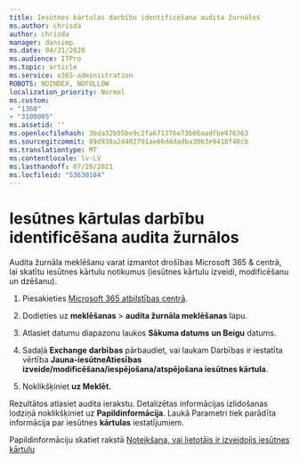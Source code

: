 ```yaml
---
title: Iesūtnes kārtulas darbību identificēšana audita žurnālos
ms.author: chrisda
author: chrisda
manager: dansimp
ms.date: 04/21/2020
ms.audience: ITPro
ms.topic: article
ms.service: o365-administration
ROBOTS: NOINDEX, NOFOLLOW
localization_priority: Normal
ms.custom:
- "1368"
- "3100005"
ms.assetid: ''
ms.openlocfilehash: 3bda32b55be9c2fa671376e73b06aadfbe976363
ms.sourcegitcommit: 89d938a2d402791ae66dddadba3063e9418f48cb
ms.translationtype: MT
ms.contentlocale: lv-LV
ms.lasthandoff: 07/28/2021
ms.locfileid: "53630184"
---
```

# <a name="identify-inbox-rule-activity-in-audit-logs"></a>Iesūtnes kārtulas darbību identificēšana audita žurnālos

Audita žurnāla meklēšanu varat izmantot drošības Microsoft 365 & centrā, lai skatītu iesūtnes kārtulu notikumus (iesūtnes kārtulu izveidi, modificēšanu un dzēšanu).

1. Piesakieties [Microsoft 365 atbilstības centrā](https://protection.office.com/).

2. Dodieties uz **meklēšanas**  >  **audita žurnāla meklēšanas** lapu.

3. Atlasiet datumu diapazonu laukos **Sākuma datums** **un Beigu** datums.

4. Sadaļā **Exchange darbības** pārbaudiet, vai  laukam Darbības ir iestatīta vērtība **Jauna-iesūtneAtiesības izveide/modificēšana/iespējošana/atspējošana iesūtnes kārtula**.

5. Noklikšķiniet **uz Meklēt.**

Rezultātos atlasiet audita ierakstu. Detalizētas informācijas izlidošanas lodziņā noklikšķiniet uz **Papildinformācija**. Laukā Parametri tiek parādīta informācija par iesūtnes **kārtulas** iestatījumiem.

Papildinformāciju skatiet rakstā [Noteikšana, vai lietotājs ir izveidojis iesūtnes kārtulu](/office365/securitycompliance/auditing-troubleshooting-scenarios#determining-if-a-user-created-an-inbox-rule)
